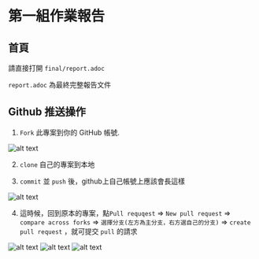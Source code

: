 # 第一組作業報告

## 首頁
請直接打開 `final/report.adoc`

`report.adoc` 為最終完整報告文件


## Github 推送操作

1.  `Fork` 此專案到你的 GitHub 帳號. <p>

![alt text](images/image.png)

2. `clone` 自己的專案到本地

3. `commit` 並 `push` 後，github上自己帳號上應該會長這樣<p>

![alt text](images/image2.png)

4. 這時候，回到原本的專案，點`Pull requqest` => `New pull request` => `compare across forks` => `選擇分支(左方為主分支，右方選自己的分支)` => `create pull request` ，就可提交 `pull` 的請求

![alt text](images/image3.png)
![alt text](images/image5.png)
![alt text](images/image4.png)

